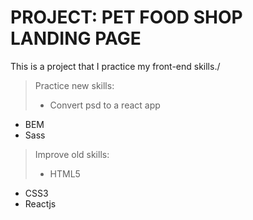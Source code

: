 # PROJECT: PET FOOD SHOP LANDING PAGE

This is a project that I practice my front-end skills./
>Practice new skills:
>* Convert psd to a react app
* BEM
* Sass
>Improve old skills:
>* HTML5
* CSS3
* Reactjs
